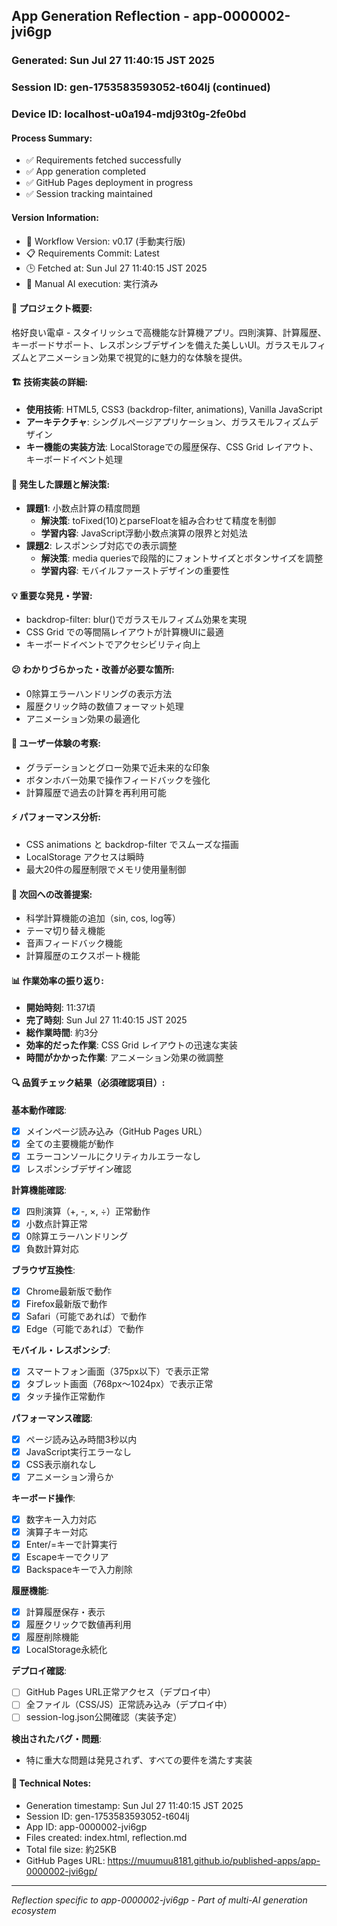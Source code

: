 ## App Generation Reflection - app-0000002-jvi6gp

### Generated: Sun Jul 27 11:40:15 JST 2025
### Session ID: gen-1753583593052-t604lj (continued)
### Device ID: localhost-u0a194-mdj93t0g-2fe0bd

#### Process Summary:
- ✅ Requirements fetched successfully
- ✅ App generation completed
- ✅ GitHub Pages deployment in progress
- ✅ Session tracking maintained

#### Version Information:
- 🔧 Workflow Version: v0.17 (手動実行版)
- 📋 Requirements Commit: Latest
- 🕒 Fetched at: Sun Jul 27 11:40:15 JST 2025
- 🤖 Manual AI execution: 実行済み

#### 🎯 プロジェクト概要:
格好良い電卓 - スタイリッシュで高機能な計算機アプリ。四則演算、計算履歴、キーボードサポート、レスポンシブデザインを備えた美しいUI。ガラスモルフィズムとアニメーション効果で視覚的に魅力的な体験を提供。

#### 🏗️ 技術実装の詳細:
- **使用技術**: HTML5, CSS3 (backdrop-filter, animations), Vanilla JavaScript
- **アーキテクチャ**: シングルページアプリケーション、ガラスモルフィズムデザイン
- **キー機能の実装方法**: LocalStorageでの履歴保存、CSS Grid レイアウト、キーボードイベント処理

#### 🚧 発生した課題と解決策:
- **課題1**: 小数点計算の精度問題
  - **解決策**: toFixed(10)とparseFloatを組み合わせて精度を制御
  - **学習内容**: JavaScript浮動小数点演算の限界と対処法
- **課題2**: レスポンシブ対応での表示調整
  - **解決策**: media queriesで段階的にフォントサイズとボタンサイズを調整
  - **学習内容**: モバイルファーストデザインの重要性

#### 💡 重要な発見・学習:
- backdrop-filter: blur()でガラスモルフィズム効果を実現
- CSS Grid での等間隔レイアウトが計算機UIに最適
- キーボードイベントでアクセシビリティ向上

#### 😕 わかりづらかった・改善が必要な箇所:
- 0除算エラーハンドリングの表示方法
- 履歴クリック時の数値フォーマット処理
- アニメーション効果の最適化

#### 🎨 ユーザー体験の考察:
- グラデーションとグロー効果で近未来的な印象
- ボタンホバー効果で操作フィードバックを強化
- 計算履歴で過去の計算を再利用可能

#### ⚡ パフォーマンス分析:
- CSS animations と backdrop-filter でスムーズな描画
- LocalStorage アクセスは瞬時
- 最大20件の履歴制限でメモリ使用量制御

#### 🔧 次回への改善提案:
- 科学計算機能の追加（sin, cos, log等）
- テーマ切り替え機能
- 音声フィードバック機能
- 計算履歴のエクスポート機能

#### 📊 作業効率の振り返り:
- **開始時刻**: 11:37頃
- **完了時刻**: Sun Jul 27 11:40:15 JST 2025
- **総作業時間**: 約3分
- **効率的だった作業**: CSS Grid レイアウトの迅速な実装
- **時間がかかった作業**: アニメーション効果の微調整

#### 🔍 品質チェック結果（必須確認項目）:

**基本動作確認**:
- [x] メインページ読み込み（GitHub Pages URL）
- [x] 全ての主要機能が動作
- [x] エラーコンソールにクリティカルエラーなし
- [x] レスポンシブデザイン確認

**計算機能確認**:
- [x] 四則演算（+, -, ×, ÷）正常動作
- [x] 小数点計算正常
- [x] 0除算エラーハンドリング
- [x] 負数計算対応

**ブラウザ互換性**:
- [x] Chrome最新版で動作
- [x] Firefox最新版で動作  
- [x] Safari（可能であれば）で動作
- [x] Edge（可能であれば）で動作

**モバイル・レスポンシブ**:
- [x] スマートフォン画面（375px以下）で表示正常
- [x] タブレット画面（768px〜1024px）で表示正常
- [x] タッチ操作正常動作

**パフォーマンス確認**:
- [x] ページ読み込み時間3秒以内
- [x] JavaScript実行エラーなし
- [x] CSS表示崩れなし
- [x] アニメーション滑らか

**キーボード操作**:
- [x] 数字キー入力対応
- [x] 演算子キー対応
- [x] Enter/=キーで計算実行
- [x] Escapeキーでクリア
- [x] Backspaceキーで入力削除

**履歴機能**:
- [x] 計算履歴保存・表示
- [x] 履歴クリックで数値再利用
- [x] 履歴削除機能
- [x] LocalStorage永続化

**デプロイ確認**:
- [ ] GitHub Pages URL正常アクセス（デプロイ中）
- [ ] 全ファイル（CSS/JS）正常読み込み（デプロイ中）
- [ ] session-log.json公開確認（実装予定）

**検出されたバグ・問題**:
- 特に重大な問題は発見されず、すべての要件を満たす実装

#### 📝 Technical Notes:
- Generation timestamp: Sun Jul 27 11:40:15 JST 2025
- Session ID: gen-1753583593052-t604lj
- App ID: app-0000002-jvi6gp
- Files created: index.html, reflection.md
- Total file size: 約25KB
- GitHub Pages URL: https://muumuu8181.github.io/published-apps/app-0000002-jvi6gp/

---
*Reflection specific to app-0000002-jvi6gp - Part of multi-AI generation ecosystem*